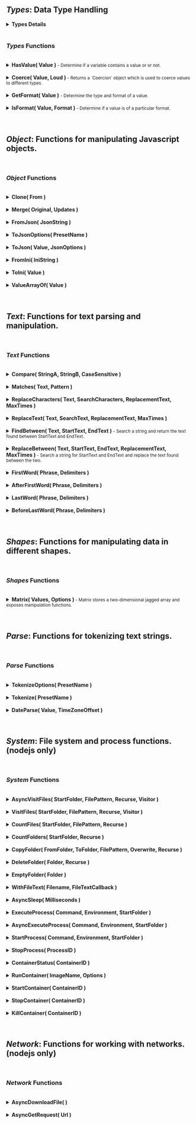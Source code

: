 
<br>
<br>

## ***Types***: Data Type Handling

<details>
<summary>
<strong>
Types Details
</strong>
</summary>


LiquicodeJS can classify and identify value types beyond the primitive data types supported by Javascript.


When obtaining FieldSchema objects from `Schema.ValueSchema()` or `Schema.ObjectSchema()`,
`FieldSchema.type` will contain the Javascript data type and `FieldSchema.format` will have a more specific type description.

Javascript (and JSON) offers four data types for your variable values: `boolean`, `number`, `string`,
and everything else is essentially an `object`.
This suits Javascript well for the types of things that Javascript needs to do like storing values in memory
and executing program statements with those values.
This is not always great on an application level though.
When you need to, for example, make sure that a variable contains an `array` of `string` or that value represents a floating point number.
Cases like these require additional progrma statements and type checking which can be consolidated into a set of functions.

The `Schema` module defines a few objects and functions to alleviate this burden from the application developer.

**The FieldSchema Object**

This object describes a value (or field) with greater precision then Javascript's `typeof` statement.
The `FieldSchema.type` member will always contain a Javascript data type while the `FieldSchema.format` field contains a more
detailed data type.

~~~javascript
FieldSchema = {
	type: '',				// Javascript data type (boolean, number, string, or object).
	format: '',				// A data type specific designation.
	default: undefined,		// A default value used for missing fields.
	name: '',				// Name of the field.
}
~~~

These functions will generate a `FieldSchema` from a single value or an object.
Be aware that only the top level members of an object are scrutinized as this is what we are typically interested in most cases.
Functions of the `Schema` module do not recurse into an object providing the schema for every single field in the object.
Rather, they inspect the top level of objects only and return an array of schema objects as a result.
Again, this handles most use cases with a consistent set of functions.
Any further validation/coercion that may be required can also be perfomed by the same functions on an individual case basis.

- `Schema.ValueSchema( FromValue )`
- `Schema.ObjectSchema( FromObject )`

Possible values for `FieldSchema.type` and `FieldSchema.format` are as follows:

| Type    | Format        | Default Value | Examples                              |
|---------|---------------|---------------|---------------------------------------|
| boolean | boolean       | false         | `true`, or `false`                |
| number  | integer       | 0             | `1`, `2`, or `3.0`              |
| number  | float         | 0             | `1.1`, `2.071`, or `3.14`       |
| string  | string        | ""            | `"Hello"`, or `""`                |
| object  | object        | {}            | `{ foo: 'bar' }`                    |
| object  | array         | []            | `[ 1, 'two', 3.14, null ]`          |
| object  | boolean-array | []            | `[ true, false, true ]`             |
| object  | number-array  | []            | `[ 1, 2, 3.14 ]`                    |
| object  | string-array  | []            | `[ 'one', 'two', 'three' ]`         |
| object  | object-array  | []            | `[ { foo: 'bar' }, [1,2,3], null ]` |
| object  | array-array   | []            | `[ [1,2,3], [], [4,5] ]`            |



**The ErrorValue Object**

LiquicodeJS introduces an `ErrorValue` object that is used to indicate and convey errors.
Some functions will return an `ErrorValue` object instead of throwing a Javascript `Error`.
In some cases, this can make code more efficient and legible when certain errors are tolerable
and you want to avoid the expensive cost of a Javascript `Error` that includes a call stack.

Use the `Schema.ErrorValue()` function to create an `ErrorValue` object and `Schema.IsErrorValue()` to test for errors.
An `ErrorValue` will always have `ErrorValue.ok = false` and `ErrorValue.error` will contain the error message.

~~~javascript
ErrorValue = {
	ok: false,		// Always set to "false".
	error: '',		// Error message.
	context: '',	// Context for the error (e.g. a function name).
}
~~~



**Value Coercion**

As data gets shuttled around between memory, files, and network transmissions, the representation of the data might
change to suit to the medium.
For example, an integer value being stored in a file might be read back out later as a string.
It's actual value hasn't changed, but the way it is represented has changed.
Javascript can be pretty forgiving in these cases by allowing a certain amount of type fluidity;
However, this can also cause some difficult to spot errors like when `'2' + 2` equals the string `'22'` and not the integer `4`.

Use these functions the validate that a value's type is of an expected type and to coerce the value, in a common sense way,
to that expected type.

- `Types.Coerce( Value, Schema, ThrowErrors )`
- `Types.Coerce( Value, Schema, ThrowErrors )`
- `Types.Coerces( Values, Schemas, ThrowErrors )`

This tables describes how values are converted from one data type to another during coercion:

| From Type | To Boolean     | To Number      | To String        | To Object      |
|-----------|----------------|----------------|------------------|----------------|
| undefined | DefaultValue() | DefaultValue() | DefaultValue()   | DefaultValue() |
| null      | DefaultValue() | DefaultValue() | DefaultValue()   | DefaultValue() |
| Boolean   | Value          | Number()       | toString()       | ErrorValue     |
| Number    | Boolean()      | Value          | toString()       | ErrorValue     |
| String    | Boolean()      | Number()       | Value            | JSON.parse()   |
| Object    | Boolean()      | Number()       | JSON.stringify() | Value          |



**Related Reading**

- [You Don't Know JS: Types & Grammar - Chapter 4. Coercion](https://www.oreilly.com/library/view/you-dont-know/9781491905159/ch04.html)


</details>

<br>

### ***Types*** Functions

<br>

<details>
<summary>
<strong>
HasValue( Value )
</strong>
<small>
- Determine if a variable contains a value or or not.
</small>
</summary>

> ### Types.***HasValue***( Value )
> 
> Determine if a variable contains a value or or not.
> 
> **Returns**: `boolean` - True if Value actually contains a value.

***Parameters***

|  Name              |  Type   | Required  |  Default          |  Description  
|--------------------|---------|-----------|-------------------|---------------
| Value              | `*`     | required  |                   | The value to test.

***Description***


Tests the provided Value parameter and returns false if it does not represent a value.
More specifically, if Value is undefined or null, then false is returned.
if Value is a zero length string `""` or an empty object `{}`, false is also returned.
In all other cases, this function returns true.



---
</details>

<br>

<details>
<summary>
<strong>
Coerce( Value, Loud )
</strong>
<small>
- Returns a `Coercion` object which is used to coerce values to different types.
</small>
</summary>

> ### Types.***Coerce***( Value, Loud )
> 
> Returns a `Coercion` object which is used to coerce values to different types.
> 
> **Returns**: `object` - A `Coercion` object.

***Parameters***

|  Name              |  Type   | Required  |  Default          |  Description  
|--------------------|---------|-----------|-------------------|---------------
| Value              | `*`     | -         |                   | The value to coerce. This value is set to `Coercion.value`.
| Loud               | `boolean` | -       |                   | Throws errors when set to `true`.

***Description***


The returned `Coercion` object has a single member `Coercion.value` and a number of coercion functions:

- `ToBoolean( Default = false )` :
	Returns the boolean value of `Coercion.value`.
	Anything can be coerced to a boolean.
	If value is a string, then 'false' and '0' will return false while 'true' will return true.

- `ToNumber( Default = 0 )` :
	Returns the numeric value of `Coercion.value`.
	Booleans, other numbers, and numeric strings can be coerced to a number.

- `ToString( Default = '' )` :
	Returns the string value of `Coercion.value`.
	Anything can be coerced to a string.
	If value is an object, then it is JSON stringified and returned.

- `ToObject( Default = null )` :
	Returns the object value of `Coercion.value`.
	Only JSON strings and other objects can be coerced to an object.
	If value is a JSON string, then it is JSON parsed and returned.

`Coercion.value` is set to the Value parameter.

**Usage**

There are two ways to use the `Coercion` object.

One way is to immediately call one of the coercion functions after obtaining the `Coercion` object:
~~~javascript
let number_42 = Liquicode.Types.Coerce( '42' ).ToNumber();
~~~

Another way is to reuse the `Coercion` object and alter the `Coercion.value` property yourself:
~~~javascript
let coercion = Liquicode.Types.Coerce();
coercion.value = '42';
let number_42 = coercion.ToNumber();
~~~

**Examples**

~~~javascript
// Coercing to boolean
Schema.Coerce( null ).ToBoolean()           // = false
Schema.Coerce( 0 ).ToBoolean()              // = false
Schema.Coerce( 'true' ).ToBoolean()         // = true

// Coercing to number
Schema.Coerce( null ).ToNumber()            // = 0
Schema.Coerce( '3.14' ).ToNumber()          // = 3.14
Schema.Coerce( 'foo' ).ToNumber()           // = 0

// Coercing to string
Schema.Coerce( null ).ToString()            // = ''
Schema.Coerce( '3.14' ).ToString()          // = '3.14'
Schema.Coerce( { foo: 'bar' } ).ToString()  // = '{"foo":"bar"}'

// Coercing to object
Schema.Coerce( null ).ToObject()            // = null
Schema.Coerce( 3.14 ).ToObject()            // = null
Schema.Coerce( '{"foo":"bar"}' ).ToObject() // = { foo: 'bar' }

// Coercing with a Default
Schema.Coerce( 'Hello' ).ToNumber( -1 )     // = -1
Schema.Coerce( true ).ToObject( {} )        // = {}
Schema.Coerce( 1024 ).ToObject( {} )        // = {}
Schema.Coerce( null ).ToObject( { a: 1 } )  // = { a: 1 }
Schema.Coerce( null ).ToObject( [ 1, 2 ] )  // = [ 1, 2 ]
~~~



---
</details>

<br>

<details>
<summary>
<strong>
GetFormat( Value )
</strong>
<small>
- Determine the type and format of a value.
</small>
</summary>

> ### Types.***GetFormat***( Value )
> 
> Determine the type and format of a value.
> 
> **Returns**: `string` - An extended type description.

***Parameters***

|  Name              |  Type   | Required  |  Default          |  Description  
|--------------------|---------|-----------|-------------------|---------------
| Value              | `*`     | required  |                   | The value to get the format for.

***Description***


Iterates through `Types.Formats` in reverse order and calls each `Format.IsFormat()` function.
When one of the formats returns `true`, then it's type and format are returned separated by `:`.

**Examples**

~~~javascript
Liquicode.Types.GetFormat( '42' )         // = 'number:integer'
Liquicode.Types.GetFormat( 'Hello' )      // = 'string:string'
Liquicode.Types.GetFormat( new Date() )   // = 'object:datetime'
Liquicode.Types.GetFormat( [ 1, 2, 3 ] )  // = 'object:number-array'
~~~



---
</details>

<br>

<details>
<summary>
<strong>
IsFormat( Value, Format )
</strong>
<small>
- Determine if a value is of a particular format.
</small>
</summary>

> ### Types.***IsFormat***( Value, Format )
> 
> Determine if a value is of a particular format.
> 
> **Returns**: `boolean` - True if the value matches the format.

***Parameters***

|  Name              |  Type   | Required  |  Default          |  Description  
|--------------------|---------|-----------|-------------------|---------------
| Value              | `*`     | required  |                   | The value to test.
| Format             | `string` | required |                   | The type and format to test for as: `"type:format"`.

***Description***


Looks up the specified format in `Types.Formats` and calls the `Format.IsFormat()` function.

The `Format` parameter must specify both type and format to be tested for.

**Examples**

~~~javascript
Liquicode.Types.IsFormat( 'Hello', 'string:string' )            // = true
Liquicode.Types.IsFormat( 'Hello', 'string:json' )              // = false
Liquicode.Types.IsFormat( [ 1, 2, 3 ], 'object:array' )         // = true
Liquicode.Types.IsFormat( [ 1, 2, 3 ], 'object:number-array' )  // = true
Liquicode.Types.IsFormat( [ 1, 2, 3 ], 'object:string-array' )  // = false
~~~



---
</details>

<br>
<br>

## ***Object***: Functions for manipulating Javascript objects.


<br>

### ***Object*** Functions

<br>

<details>
<summary>
<strong>
Clone( From )
</strong>
</summary>

> ### Object.***Clone***( From )
> 
> undefined
> 
> **Returns**: `string`

***Parameters***

|  Name              |  Type   | Required  |  Default          |  Description  
|--------------------|---------|-----------|-------------------|---------------
| From               | `object` | -        | {}                | 

***Description***

Returns a clone of the given object.
This is equivalent to doing A = JSON.parse( JSON.stringify( B ) ).


---
</details>

<br>

<details>
<summary>
<strong>
Merge( Original, Updates )
</strong>
</summary>

> ### Object.***Merge***( Original, Updates )
> 
> undefined
> 
> **Returns**: `object`

***Parameters***

|  Name              |  Type   | Required  |  Default          |  Description  
|--------------------|---------|-----------|-------------------|---------------
| Original           | `object` | required |                   | 
| Updates            | `object` | -        |                   | 

***Description***


Merges the content of two objects and returns the composite result.

Similar to Clone, this function will remove any non-data fields (i.e. functions and symbols) from the objects.



---
</details>

<br>

<details>
<summary>
<strong>
FromJson( JsonString )
</strong>
</summary>

> ### Object.***FromJson***( JsonString )
> 
> undefined
> 
> **Returns**: `object`

***Parameters***

|  Name              |  Type   | Required  |  Default          |  Description  
|--------------------|---------|-----------|-------------------|---------------
| JsonString         | `string` | -        |                   | 

***Description***


Parse a Json string and return an object value.
This is identical Javascript's "JSON.parse()" function.

There are some significant differences from Javascript's version.
The parser is a bit more relaxed and allows:
- Identifiers are not required to have quotes.
- A comma can appear after the last element of an array or object.
- String literals can use either single or double quotes.
- Parsing automatically stops when the closing brace or bracket is found in the json string.




---
</details>

<br>

<details>
<summary>
<strong>
ToJsonOptions( PresetName )
</strong>
</summary>

> ### Object.***ToJsonOptions***( PresetName )
> 
> undefined
> 
> **Returns**: `object`

***Parameters***

|  Name              |  Type   | Required  |  Default          |  Description  
|--------------------|---------|-----------|-------------------|---------------
| PresetName         | `string` | -        |                   | 

***Description***





---
</details>

<br>

<details>
<summary>
<strong>
ToJson( Value, JsonOptions )
</strong>
</summary>

> ### Object.***ToJson***( Value, JsonOptions )
> 
> undefined
> 
> **Returns**: `object`

***Parameters***

|  Name              |  Type   | Required  |  Default          |  Description  
|--------------------|---------|-----------|-------------------|---------------
| Value              | `*`     | -         |                   | The value to convert to a json string.
| JsonOptions        | `object|string` | - |                   | Can be an options object or the name of an options preset ("default", "pretty", or "pretty-2")

***Description***





---
</details>

<br>

<details>
<summary>
<strong>
FromIni( IniString )
</strong>
</summary>

> ### Object.***FromIni***( IniString )
> 
> undefined
> 
> **Returns**: `object`

***Parameters***

|  Name              |  Type   | Required  |  Default          |  Description  
|--------------------|---------|-----------|-------------------|---------------
| IniString          | `string` | -        |                   | 

***Description***


Parse an Ini string and return an object value.




---
</details>

<br>

<details>
<summary>
<strong>
ToIni( Value )
</strong>
</summary>

> ### Object.***ToIni***( Value )
> 
> undefined
> 
> **Returns**: `object`

***Parameters***

|  Name              |  Type   | Required  |  Default          |  Description  
|--------------------|---------|-----------|-------------------|---------------
| Value              | `object` | -        |                   | 

***Description***


Parse an Ini string and return an object value.




---
</details>

<br>

<details>
<summary>
<strong>
ValueArrayOf( Value )
</strong>
</summary>

> ### Object.***ValueArrayOf***( Value )
> 
> undefined
> 
> **Returns**: `array`

***Parameters***

|  Name              |  Type   | Required  |  Default          |  Description  
|--------------------|---------|-----------|-------------------|---------------
| Value              | `any`   | -         |                   | 

***Description***


Returns an array of values.
If the Value parameter is missing or null, then an empty array `[]` is returned.
If Value is an object, its values are returned in the array.
If Value is already an array, it is returned unmodified.
Otherwise, an array is returned containing Value as its only member.



---
</details>

<br>
<br>

## ***Text***: Functions for text parsing and manipulation.


<br>

### ***Text*** Functions

<br>

<details>
<summary>
<strong>
Compare( StringA, StringB, CaseSensitive )
</strong>
</summary>

> ### Text.***Compare***( StringA, StringB, CaseSensitive )
> 
> undefined
> 
> **Returns**: `string`

***Parameters***

|  Name              |  Type   | Required  |  Default          |  Description  
|--------------------|---------|-----------|-------------------|---------------
| StringA            | `string` | -        |                   | 
| StringB            | `string` | -        |                   | 
| CaseSensitive      | `boolean` | -       | true              | 

***Description***

Compares two strings.
Returns a `-1` if `StringA` is less than `StringB`.
Returns a `1` if `StringA` is greater than than `StringB`.
Returns a `0` if `StringA` and `StringB` are the same.


---
</details>

<br>

<details>
<summary>
<strong>
Matches( Text, Pattern )
</strong>
</summary>

> ### Text.***Matches***( Text, Pattern )
> 
> undefined
> 
> **Returns**: `string`

***Parameters***

|  Name              |  Type   | Required  |  Default          |  Description  
|--------------------|---------|-----------|-------------------|---------------
| Text               | `string` | required |                   | 
| Pattern            | `string` | required |                   | 

***Description***

Matches the text against a wildcard-lik pattern.
Returns true If the match succeeds, otherwise false.


---
</details>

<br>

<details>
<summary>
<strong>
ReplaceCharacters( Text, SearchCharacters, ReplacementText, MaxTimes )
</strong>
</summary>

> ### Text.***ReplaceCharacters***( Text, SearchCharacters, ReplacementText, MaxTimes )
> 
> undefined
> 
> **Returns**: `string`

***Parameters***

|  Name              |  Type   | Required  |  Default          |  Description  
|--------------------|---------|-----------|-------------------|---------------
| Text               | `string` | required |                   | 
| SearchCharacters   | `string` | required |                   | 
| ReplacementText    | `string` | required |                   | 
| MaxTimes           | `number` | -        | -1                | 

***Description***

Replaces characters within a string.
Returns the modified string.


---
</details>

<br>

<details>
<summary>
<strong>
ReplaceText( Text, SearchText, ReplacementText, MaxTimes )
</strong>
</summary>

> ### Text.***ReplaceText***( Text, SearchText, ReplacementText, MaxTimes )
> 
> undefined
> 
> **Returns**: `string`

***Parameters***

|  Name              |  Type   | Required  |  Default          |  Description  
|--------------------|---------|-----------|-------------------|---------------
| Text               | `string` | required |                   | 
| SearchText         | `string` | required |                   | 
| ReplacementText    | `string` | required |                   | 
| MaxTimes           | `number` | -        | 1                 | 


---
</details>

<br>

<details>
<summary>
<strong>
FindBetween( Text, StartText, EndText )
</strong>
<small>
- Search a string and return the text found between StartText and EndText.
</small>
</summary>

> ### Text.***FindBetween***( Text, StartText, EndText )
> 
> Search a string and return the text found between StartText and EndText.
> 
> **Returns**: `string` - The text found between StartText and EndText.

***Parameters***

|  Name              |  Type   | Required  |  Default          |  Description  
|--------------------|---------|-----------|-------------------|---------------
| Text               | `string` | required |                   | 
| StartText          | `string` | -        |                   | 
| EndText            | `string` | -        |                   | 

***Description***


This function searches a string for StartText and EndText and returns all text found between the two.

If StartText is missing, then the search will return all text up to the found EndText.

If EndText is missing, then the search will return all text found after StartText.

If both StartText and EndText are missing, then the entire Text string will be returned.

If StartText or EndText are not found within Text, then a `null` is returned.




---
</details>

<br>

<details>
<summary>
<strong>
ReplaceBetween( Text, StartText, EndText, ReplacementText, MaxTimes )
</strong>
<small>
- Search a string for StartText and EndText and replace the text found between the two.
</small>
</summary>

> ### Text.***ReplaceBetween***( Text, StartText, EndText, ReplacementText, MaxTimes )
> 
> Search a string for StartText and EndText and replace the text found between the two.
> 
> **Returns**: `integer` - The new string with replacements performed.

***Parameters***

|  Name              |  Type   | Required  |  Default          |  Description  
|--------------------|---------|-----------|-------------------|---------------
| Text               | `string` | required |                   | 
| StartText          | `string` | -        |                   | 
| EndText            | `string` | -        |                   | 
| ReplacementText    | `string` | required |                   | 
| MaxTimes           | `number` | -        | 1                 | 

***Description***


This function searches a string for StartText and EndText and replaces all text found between the two.

If StartText is missing, then all text found up to EndText will be replaced.

If EndText is missing, then all text found after StartText will be replaced.

If both StartText and EndText are missing, then the entire Text string will be replaced.

If StartText or EndText are not found within Text, then this function returns `0` to indicate that no replacements were performed.

The MaxTimes parameter specifies the maximum number of replacements to perform.
If MaxTimes is `-1`, then all possible replacements will be made throughout Text.



---
</details>

<br>

<details>
<summary>
<strong>
FirstWord( Phrase, Delimiters )
</strong>
</summary>

> ### Text.***FirstWord***( Phrase, Delimiters )
> 
> undefined
> 
> **Returns**: `string`

***Parameters***

|  Name              |  Type   | Required  |  Default          |  Description  
|--------------------|---------|-----------|-------------------|---------------
| Phrase             | `string` | -        |                   | A text phrase containing words separated by delimiters.
| Delimiters         | `string` | -        | " "               | A string of whitespace and punctuation characters that break the phrase into words.

***Description***

Returns the first word of a text phrase.


---
</details>

<br>

<details>
<summary>
<strong>
AfterFirstWord( Phrase, Delimiters )
</strong>
</summary>

> ### Text.***AfterFirstWord***( Phrase, Delimiters )
> 
> undefined
> 
> **Returns**: `string`

***Parameters***

|  Name              |  Type   | Required  |  Default          |  Description  
|--------------------|---------|-----------|-------------------|---------------
| Phrase             | `string` | -        |                   | A text phrase containing words separated by delimiters.
| Delimiters         | `string` | -        | " "               | A string of characters that break the phrase into words.

***Description***

Returns the remainder of a text phrase occurring after the first word.


---
</details>

<br>

<details>
<summary>
<strong>
LastWord( Phrase, Delimiters )
</strong>
</summary>

> ### Text.***LastWord***( Phrase, Delimiters )
> 
> undefined
> 
> **Returns**: `string`

***Parameters***

|  Name              |  Type   | Required  |  Default          |  Description  
|--------------------|---------|-----------|-------------------|---------------
| Phrase             | `string` | -        |                   | A text phrase containing words separated by delimiters.
| Delimiters         | `string` | -        | " "               | A string of characters that break the phrase into words.

***Description***

Returns the last word of a text phrase.


---
</details>

<br>

<details>
<summary>
<strong>
BeforeLastWord( Phrase, Delimiters )
</strong>
</summary>

> ### Text.***BeforeLastWord***( Phrase, Delimiters )
> 
> undefined
> 
> **Returns**: `string`

***Parameters***

|  Name              |  Type   | Required  |  Default          |  Description  
|--------------------|---------|-----------|-------------------|---------------
| Phrase             | `string` | -        |                   | A text phrase containing words separated by delimiters.
| Delimiters         | `string` | -        | " "               | A string of characters that break the phrase into words.

***Description***

Returns the remainder of a text phrase occurring befiore the last word.


---
</details>

<br>
<br>

## ***Shapes***: Functions for manipulating data in different shapes.


<br>

### ***Shapes*** Functions

<br>

<details>
<summary>
<strong>
Matrix( Values, Options )
</strong>
<small>
- Matrix stores a two-dimensional jagged array and exposes manipulation functions.
</small>
</summary>

> ### Shapes.***Matrix***( Values, Options )
> 
> Matrix stores a two-dimensional jagged array and exposes manipulation functions.
> 
> **Returns**: `object`

***Parameters***

|  Name              |  Type   | Required  |  Default          |  Description  
|--------------------|---------|-----------|-------------------|---------------
| Values             | `object` | required | [[]]              | One of: a two-dimensional array of arrays, a one-dimensional array of values, or an integer.
| Options            | `object` | -        | {}                | Set of options controlling Matrix operation.

***Description***


A Matrix object is essentially a two-dimensional array (an array of arrays).
This function will create and return a new Matrix object.


***Values Parameter***

You can specify the initial contents of the Matrix with the Values parameter.
If Values is an array of arrays, then Matrix will contain those values.
If Values is a one-dimensional array, then Matrix will have a single row reflecting those values.
If Values is an integer, then Matrix will be created with that number of blank rows.

Note that the only way to create a new Matrix with no rows in it is: `Shapes.Matrix( 0, Options )`


***Options Parameter***

The Options parameter is an options object:
~~~javascript
Options = {
	default_value: null,    // A default value to use when no other value exists.
	clone_values: true,     // If true, any values read from or written to the Matrix are cloned first.
}
~~~

The `clone_values` option is very important.
It is initialliy set to true, providing the safest and most sensible operation.
A performance improvement can be had by setting this to false;
However, unintended consequences may occur if you are not careful.
Alsa, this is a valid intended consequence if you want to use Matrix to quickly manipulate an existing array.

For example:
~~~javascript
let test_array = [
	[ 1, 2, 3, 4 ],
	[ 5, 6, 7, 8 ],
];
// test_array.length == 2
// Encapsulate the array in a matrix.
let matrix = Liquicode.Shapes.Matrix( test_array, { clone_values: false } );
// Append a row to the matrix.
matrix.AppendRows( [ 'A', 'B', 'C' ] );
// Since test_array was not cloned first, the new row also appears in test_array.
// test_array.length == 3 !!!
~~~


***How It Works***

The Matrix object contains a `RowData` member which is an array of arrays that contains the values for the matrix.
This is maintained as a jagged array, meaning that each row of the matrix may be of different lengths.
~~~javascript
[	// Matrix maintains values in a jagged array:
	[ 1, 2, 3, 4 ],
	[ 1, 2, 3 ],
	[ 1, 2, 3, 4, 5 ],
]
~~~

When calling the `AppendColumns`, `InsertColumns`, `SetColumn`, or `SetValue` functions,
it may be necessary for the matrix to fill out the columns of shorter rows so that the target column exists.
For example, appending a blank column (`AppendColumns()`) to the matrix above would yield:
~~~javascript
[	// Matrix fills columns with
	// default values as needed:
	[ 1, 2, 3, 4,    null, null ],
	[ 1, 2, 3, null, null, null ],
	[ 1, 2, 3, 4,    5,    null ],
]
~~~
You can change the value used to fill blank columns by changing `Option.default_value`.


***Cell Addressing***

When working with Matrix, you will usually need to identify a particular Row or Column to work with.
Matrix supports three types of addressing modes:

- 1) A zero-based index used as a row/column index.
This index must be greater than or equal to zero and less than the extent (i.e. the RowCount or ColumnCount).

- 2) A negative index that serves as an offset from the extent (e.g. -1 = RowCount - 1).
This type of index must be between -extent and -1, inclusive.

- 3) A spreadsheet style address (e.g. 'A1', 'B2', etc.).
This type of address has letters component which indicates a column.
This is followed by a digits component that is a one-based row number.


***Matrix Functions***

The Matrix object also has a number of functions which allow you to manipulate the Matrix object.

- Addressing Functions:
	These are utility functions that assist when working with the spreadsheet style of addressing.
	These functions are used internally by Matrix.
	They do not consider the validity of any particular address or index within the current Matrix.

	- `IsValidAddress( Address )`:
		Returns `true` if Address is a valid address, otherwise `false`.
		A valid address must contain a column component in letters ('AB') and a row component in digits ('12').
		This function determines only if the Address parameter is a properly formatted address,
		regardless if the address lies outside the bounds of this particular Matrix.

	- `NumberToLetters( Number )`:
		Returns the letters component of an address for any positive number (e.g. 1='A', 2='B', 28='AB', etc.).

	- `LettersToNumber( Address )`:
		Converts the letters component of an address to a positive number.
		Address is a string that starts with, or is entirely composed of, letters.

- Row Functions:
	
	- `RowIndexOf( Address )`:
	Will return a valid row index for this Matrix from the given Address.
	Address can represent any of the three addressing styles.

	- `RowCount()`:
	Returns the number of rows within the Matrix.

	- `AppendRows( Values )`:
	Appends one or more rows to the end of the Matrix.
	If Values is not supplied, then a blank row is appended.
	If Values is a one-dimensional array, then a single row is appended.
	If Values is a two-dimensional array, then multiple rows are appended.

	- `InsertRows( Row, Values )`:
	Inserts one or more rows within the Matrix, starting at the given Row address.
	If Values is not supplied, then a blank row is appended.
	If Values is a one-dimensional array, then a single row is appended.
	If Values is a two-dimensional array, then multiple rows are appended.
	Note that it is not possible to append a row to a Matrix by using this function.

	- `DeleteRows( Row, Count )`:
	Deletes one or more rows within the Matrix, starting at the given Row address.
	If Count is not supplied, then a single row is deleted.

	- `GetRow( Row )`:
	Returns a single row of values from the Matrix, at the given Row address.

	- `SetRow( Row, Values )`:
	Replaces a single row of values (a one-dimensional array) within the Matrix, at the given Row address.
	If Values is not supplied, then a blank row is set at that location.

- Column Functions:

	- `ColumnIndexOf( Address )`:
	Will return a valid column index for this Matrix from the given Address.
	Address can represent any of the three addressing styles.

	- `ColumnCount()`:
	Returns the number of columns within the Matrix.

	- `AppendColumns( Values )`:
	Appends one or more columns to the end of the Matrix.
	If Values is not supplied, then a blank column is appended.
	If Values is a one-dimensional array, then a single column is appended.
	If Values is a two-dimensional array, then multiple columns are appended.

	- `InsertColumns( Column, Values )`:
	Inserts one or more columns within the Matrix, starting at the given Column address.
	If Values is not supplied, then a blank column is appended.
	If Values is a one-dimensional array, then a single column is appended.
	If Values is a two-dimensional array, then multiple columns are appended.
	Note that it is not possible to append a column to a Matrix by using this function.

	- `DeleteColumns( Column, Count )`:
	Deletes one or more columns within the Matrix, starting at the given Column address.
	If Count is not supplied, then a single column is deleted.

	- `GetColumn( Column )`:
	Returns a single column of values from the Matrix, at the given Column address.

	- `SetColumn( Column, Values )`:
	Replaces a single column of values (a one-dimensional array) within the Matrix, at the given Column address.
	If Values is not supplied, then a blank column is set at that location.

- Value Functions:

	- `GetValue( Row, Column )`:
	Returns a single value located at Row and Column within the Matrix.
	Row can be a string address, in which case the Column parameter is omitted.

	- `SetValue( Row, Column, Value )`:
	Sets a single value located at Row and Column within the Matrix.
	Row can be a string address, in which case the Column parameter is omitted.
	
	- `GetMatrix( Row, Column, RowCount, ColumnCount )`:
	Constructs a new Matrix of values from within the called Matrix.
	Values are taken starting at the location described by Row and Column and extending for RowCount rows and ColumnCount columns.
		- You can call this using four parameters: `GetMatrix( Row, Column, RowCount, ColumnCount )`
		- You can call this using three parameters: `GetMatrix( Address, RowCount, ColumnCount )`
		- You can call this using two parameters: `GetMatrix( Address, Size )`

	- `SetMatrix( Row, Column, Matrix )`:
	Sets a matrix of values starting at Row and Column.

- Table Functions:

	- `Clone()`:
	Return a clone of this matrix.
	The clone will contain a copy of this matrix's data and options.

	- `Transpose()`:
	Return a copy of this matrix with its rows and column transposed.

	- `Join( AtColumn, JoinType, JoinMatrix, MatrixColumn )`:
	Return a new matrix by joining this matrix with another one.
	The join is produced by matching column values between the two matrices.
	The different supported join types are: 'inner', 'left', 'right', and 'full'.




---
</details>

<br>
<br>

## ***Parse***: Functions for tokenizing text strings.


<br>

### ***Parse*** Functions

<br>

<details>
<summary>
<strong>
TokenizeOptions( PresetName )
</strong>
</summary>

> ### Parse.***TokenizeOptions***( PresetName )
> 
> undefined
> 
> **Returns**: `object`

***Parameters***

|  Name              |  Type   | Required  |  Default          |  Description  
|--------------------|---------|-----------|-------------------|---------------
| PresetName         | `string` | -        |                   | To retrieve an options preset, use one of: 'csv', or 'cli' You can leave this empty or 'default' for the default options.

***Description***

Returns a set of options for calling Tokenize().
Throws an error if an invalid value for PresetName is given.


---
</details>

<br>

<details>
<summary>
<strong>
Tokenize( PresetName )
</strong>
</summary>

> ### Parse.***Tokenize***( PresetName )
> 
> undefined
> 
> **Returns**: `object`

***Parameters***

|  Name              |  Type   | Required  |  Default          |  Description  
|--------------------|---------|-----------|-------------------|---------------
| PresetName         | `string` | -        |                   | To retrieve an options preset, use one of: 'csv', or 'cli' You can leave this empty for the default options.

***Description***

Returns the parsed tokens.


---
</details>

<br>

<details>
<summary>
<strong>
DateParse( Value, TimeZoneOffset )
</strong>
</summary>

> ### Parse.***DateParse***( Value, TimeZoneOffset )
> 
> undefined
> 
> **Returns**: `object`

***Parameters***

|  Name              |  Type   | Required  |  Default          |  Description  
|--------------------|---------|-----------|-------------------|---------------
| Value              | `string` | required |                   | 
| TimeZoneOffset     | `string` | -        | "+0000"           | 

***Description***


Dates and times are funny little creatures.



---
</details>

<br>
<br>

## ***System***: File system and process functions. (nodejs only)


<br>

### ***System*** Functions

<br>

<details>
<summary>
<strong>
AsyncVisitFiles( StartFolder, FilePattern, Recurse, Visitor )
</strong>
</summary>

> ### System.***AsyncVisitFiles***( StartFolder, FilePattern, Recurse, Visitor )
> 
> undefined
> 
> **Returns**: `*`

***Parameters***

|  Name              |  Type   | Required  |  Default          |  Description  
|--------------------|---------|-----------|-------------------|---------------
| StartFolder        | `string` | required |                   | 
| FilePattern        | `string` | -        |                   | 
| Recurse            | `boolean` | -       |                   | 
| Visitor            | `function` | -      |                   | Function to be called for each folder and file: Visitor( Path, Filename )

***Description***


Scans a folder and calls the Visitor callback function for each folder/file encountered.

The `FilePattern` parameter is optional and can be a wildcard type string.
For example, to visit all text files, you can pass '*.txt'.
If `FilePattern` is not empty, then the callback will not be called for folders.

The Visitor callback function takes two parameters `Visitor( Path, Filename )`.
If the Visitor callback returns a value, then the visitation process is halted
and that value is returned by the `VisitFiles` function.
The Visitor callback is called for each file encountered and for each folder encountered.
When called for a folder, the `Filename` parameter will be null.
The Visitor callback function can be either synchronous or asymchronous.



---
</details>

<br>

<details>
<summary>
<strong>
VisitFiles( StartFolder, FilePattern, Recurse, Visitor )
</strong>
</summary>

> ### System.***VisitFiles***( StartFolder, FilePattern, Recurse, Visitor )
> 
> undefined
> 
> **Returns**: `*`

***Parameters***

|  Name              |  Type   | Required  |  Default          |  Description  
|--------------------|---------|-----------|-------------------|---------------
| StartFolder        | `string` | required |                   | 
| FilePattern        | `string` | -        |                   | 
| Recurse            | `boolean` | -       |                   | 
| Visitor            | `function` | -      |                   | Function to be called for each folder and file: Visitor( Path, Filename )

***Description***


Scans a folder and calls the Visitor callback function for each folder/file encountered.

The `FilePattern` parameter is optional and can be a wildcard type string.
For example, to visit all text files, you can pass '*.txt'.
If `FilePattern` is not empty, then the callback will not be called for folders.

The Visitor callback function takes two parameters `Visitor( Path, Filename )`.
If the Visitor callback returns a value, then the visitation process is halted
and that value is returned by the `VisitFiles` function.
The Visitor callback is called for each file encountered and for each folder encountered.
When called for a folder, the `Filename` parameter will be null.
The Visitor callback function must be synchronous.



---
</details>

<br>

<details>
<summary>
<strong>
CountFiles( StartFolder, FilePattern, Recurse )
</strong>
</summary>

> ### System.***CountFiles***( StartFolder, FilePattern, Recurse )
> 
> undefined
> 
> **Returns**: `number`

***Parameters***

|  Name              |  Type   | Required  |  Default          |  Description  
|--------------------|---------|-----------|-------------------|---------------
| StartFolder        | `string` | required |                   | 
| FilePattern        | `string` | -        | "*"               | 
| Recurse            | `boolean` | -       |                   | 

***Description***

Scans a folder and calls the Visitor callback function for each folder/file encountered.
Returns the number of folders/files visited.


---
</details>

<br>

<details>
<summary>
<strong>
CountFolders( StartFolder, Recurse )
</strong>
</summary>

> ### System.***CountFolders***( StartFolder, Recurse )
> 
> undefined
> 
> **Returns**: `number`

***Parameters***

|  Name              |  Type   | Required  |  Default          |  Description  
|--------------------|---------|-----------|-------------------|---------------
| StartFolder        | `string` | required |                   | 
| Recurse            | `boolean` | -       |                   | 

***Description***

Scans a folder and calls the Visitor callback function for each folder/file encountered.
Returns the number of folders/files visited.


---
</details>

<br>

<details>
<summary>
<strong>
CopyFolder( FromFolder, ToFolder, FilePattern, Overwrite, Recurse )
</strong>
</summary>

> ### System.***CopyFolder***( FromFolder, ToFolder, FilePattern, Overwrite, Recurse )
> 
> undefined
> 
> **Returns**: `number`

***Parameters***

|  Name              |  Type   | Required  |  Default          |  Description  
|--------------------|---------|-----------|-------------------|---------------
| FromFolder         | `string` | required |                   | 
| ToFolder           | `string` | required |                   | 
| FilePattern        | `string` | -        | "*"               | 
| Overwrite          | `boolean` | -       |                   | 
| Recurse            | `boolean` | -       |                   | 

***Description***

Copies files from one folder to another.
Returns the number of files copied.


---
</details>

<br>

<details>
<summary>
<strong>
DeleteFolder( Folder, Recurse )
</strong>
</summary>

> ### System.***DeleteFolder***( Folder, Recurse )
> 
> undefined
> 
> **Returns**: `number`

***Parameters***

|  Name              |  Type   | Required  |  Default          |  Description  
|--------------------|---------|-----------|-------------------|---------------
| Folder             | `string` | required |                   | 
| Recurse            | `boolean` | -       |                   | 

***Description***

Deletes a folder and all of its sub-folders and files.
Returns the number of folders and files deleted.


---
</details>

<br>

<details>
<summary>
<strong>
EmptyFolder( Folder )
</strong>
</summary>

> ### System.***EmptyFolder***( Folder )
> 
> undefined
> 
> **Returns**: `number`

***Parameters***

|  Name              |  Type   | Required  |  Default          |  Description  
|--------------------|---------|-----------|-------------------|---------------
| Folder             | `string` | required |                   | 

***Description***


Empties a folder by removing all of its sub-folders and files.

Returns the number of folders and files removed.



---
</details>

<br>

<details>
<summary>
<strong>
WithFileText( Filename, FileTextCallback )
</strong>
</summary>

> ### System.***WithFileText***( Filename, FileTextCallback )
> 
> undefined
> 
> **Returns**: `boolean` - False if no changes were made or True if changes were saved.

***Parameters***

|  Name              |  Type   | Required  |  Default          |  Description  
|--------------------|---------|-----------|-------------------|---------------
| Filename           | `string` | required |                   | 
| FileTextCallback   | `function` | required |                 | 

***Description***


Loads content from a file and passes it to a callback function for processing.

The callback function takes two parameters: Filename and Text.
Filename is the Filename passed to `WithFileText` and Text is the content of that file.
The callback function is expected to return either `undefined` or `null` if no changes are made to the text.
If changes are made, the callback function can return the new text which will be saved back to Filename.

If the file content is changed during callback processing, then `WithFileText` will return True.



---
</details>

<br>

<details>
<summary>
<strong>
AsyncSleep( Milliseconds )
</strong>
</summary>

> ### System.***AsyncSleep***( Milliseconds )
> 
> undefined
> 
***Parameters***

|  Name              |  Type   | Required  |  Default          |  Description  
|--------------------|---------|-----------|-------------------|---------------
| Milliseconds       | `number` | -        |                   | 


---
</details>

<br>

<details>
<summary>
<strong>
ExecuteProcess( Command, Environment, StartFolder )
</strong>
</summary>

> ### System.***ExecuteProcess***( Command, Environment, StartFolder )
> 
> undefined
> 
***Parameters***

|  Name              |  Type   | Required  |  Default          |  Description  
|--------------------|---------|-----------|-------------------|---------------
| Command            | `string` | required |                   | 
| Environment        | `object` | -        |                   | 
| StartFolder        | `string` | -        |                   | 


---
</details>

<br>

<details>
<summary>
<strong>
AsyncExecuteProcess( Command, Environment, StartFolder )
</strong>
</summary>

> ### System.***AsyncExecuteProcess***( Command, Environment, StartFolder )
> 
> undefined
> 
***Parameters***

|  Name              |  Type   | Required  |  Default          |  Description  
|--------------------|---------|-----------|-------------------|---------------
| Command            | `string` | required |                   | 
| Environment        | `object` | -        |                   | 
| StartFolder        | `string` | -        |                   | 


---
</details>

<br>

<details>
<summary>
<strong>
StartProcess( Command, Environment, StartFolder )
</strong>
</summary>

> ### System.***StartProcess***( Command, Environment, StartFolder )
> 
> undefined
> 
> **Returns**: `string`

***Parameters***

|  Name              |  Type   | Required  |  Default          |  Description  
|--------------------|---------|-----------|-------------------|---------------
| Command            | `string` | required |                   | 
| Environment        | `object` | -        |                   | 
| StartFolder        | `string` | -        |                   | 

***Description***

Starts a new process and returns the ProcessID.


---
</details>

<br>

<details>
<summary>
<strong>
StopProcess( ProcessID )
</strong>
</summary>

> ### System.***StopProcess***( ProcessID )
> 
> undefined
> 
> **Returns**: `string`

***Parameters***

|  Name              |  Type   | Required  |  Default          |  Description  
|--------------------|---------|-----------|-------------------|---------------
| ProcessID          | `string` | required |                   | 

***Description***

Stops a running process by its ProcessID.


---
</details>

<br>

<details>
<summary>
<strong>
ContainerStatus( ContainerID )
</strong>
</summary>

> ### System.***ContainerStatus***( ContainerID )
> 
> undefined
> 
> **Returns**: `string`

***Parameters***

|  Name              |  Type   | Required  |  Default          |  Description  
|--------------------|---------|-----------|-------------------|---------------
| ContainerID        | `string` | required |                   | 

***Description***

Gets the status of a running Docker Container.


---
</details>

<br>

<details>
<summary>
<strong>
RunContainer( ImageName, Options )
</strong>
</summary>

> ### System.***RunContainer***( ImageName, Options )
> 
> undefined
> 
> **Returns**: `string`

***Parameters***

|  Name              |  Type   | Required  |  Default          |  Description  
|--------------------|---------|-----------|-------------------|---------------
| ImageName          | `string` | required |                   | 
| Options            | `object` | -        |                   | 

***Description***


Runs a Docker Container.

Options Parameter:
~~~javascript
{
	name: '',           // Name of the container. Defaults to random name.
	hostname: '',       // Hostname for the container.
	network: '',        // Name of docker network for the container to use.
	ports: [],          // Array of port object { localhost: 80, container: 80 }
	volumes: [],        // Array of volume object { localhost: '/path', container: '/path' }
	environment: {},    // Environment variables and values.
}
~~~

Example:
~~~javascript
let container_id = Liquicode.RunContainer( 'mongo:latest',
	{
		name: 'mongo-server',
		ports: [ { localhost: 27017, container: 27017 } ],
	} );
~~~




---
</details>

<br>

<details>
<summary>
<strong>
StartContainer( ContainerID )
</strong>
</summary>

> ### System.***StartContainer***( ContainerID )
> 
> undefined
> 
> **Returns**: `string`

***Parameters***

|  Name              |  Type   | Required  |  Default          |  Description  
|--------------------|---------|-----------|-------------------|---------------
| ContainerID        | `string` | required |                   | 

***Description***

Stops a running Docker Container.


---
</details>

<br>

<details>
<summary>
<strong>
StopContainer( ContainerID )
</strong>
</summary>

> ### System.***StopContainer***( ContainerID )
> 
> undefined
> 
> **Returns**: `string`

***Parameters***

|  Name              |  Type   | Required  |  Default          |  Description  
|--------------------|---------|-----------|-------------------|---------------
| ContainerID        | `string` | required |                   | 

***Description***

Stops a running Docker Container.


---
</details>

<br>

<details>
<summary>
<strong>
KillContainer( ContainerID )
</strong>
</summary>

> ### System.***KillContainer***( ContainerID )
> 
> undefined
> 
> **Returns**: `string`

***Parameters***

|  Name              |  Type   | Required  |  Default          |  Description  
|--------------------|---------|-----------|-------------------|---------------
| ContainerID        | `string` | required |                   | 

***Description***

Kills a running Docker Container.


---
</details>

<br>
<br>

## ***Network***: Functions for working with networks. (nodejs only)


<br>

### ***Network*** Functions

<br>

<details>
<summary>
<strong>
AsyncDownloadFile(  )
</strong>
</summary>

> ### Network.***AsyncDownloadFile***(  )
> 
> undefined
> 
> **Returns**: `string`

***Description***

Download a file from an url.


---
</details>

<br>

<details>
<summary>
<strong>
AsyncGetRequest( Url )
</strong>
</summary>

> ### Network.***AsyncGetRequest***( Url )
> 
> undefined
> 
> **Returns**: `string`

***Parameters***

|  Name              |  Type   | Required  |  Default          |  Description  
|--------------------|---------|-----------|-------------------|---------------
| Url                | `string` | required |                   | 

***Description***

Make an http get request for a an url.


---
</details>
